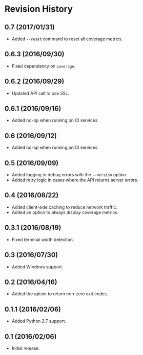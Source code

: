 # Revision History

## 0.7 (2017/01/31)

- Added `--reset` command to reset all coverage metrics.

## 0.6.3 (2016/09/30)

- Fixed dependency on `coverage`.

## 0.6.2 (2016/09/29)

- Updated API call to use SSL.

## 0.6.1 (2016/09/16)

- Added no-op when running on CI services.

## 0.6 (2016/09/12)

- Added no-op when running on CI services.

## 0.5 (2016/09/09)

- Added logging to debug errors with the `--version` option.
- Added retry logic in cases where the API returns server errors.

## 0.4 (2016/08/22)

- Added client-side caching to reduce network traffic.
- Added an option to always display coverage metrics.

## 0.3.1 (2016/08/19)

- Fixed terminal width detection.

## 0.3 (2016/07/30)

- Added Windows support.

## 0.2 (2016/04/16)

- Added the option to return non-zero exit codes.

## 0.1.1 (2016/02/06)

- Added Python 2.7 support.

## 0.1 (2016/02/06)

 - Initial release.
